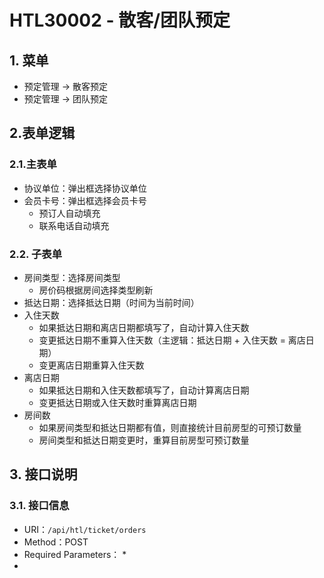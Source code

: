 # HTL30002 - 散客/团队预定

## 1. 菜单

* 预定管理 -&gt; 散客预定
* 预定管理 -&gt; 团队预定

## 2.表单逻辑

### 2.1.主表单

* 协议单位：弹出框选择协议单位
* 会员卡号：弹出框选择会员卡号
  * 预订人自动填充
  * 联系电话自动填充

### 2.2. 子表单

* 房间类型：选择房间类型
  * 房价码根据房间选择类型刷新
* 抵达日期：选择抵达日期（时间为当前时间）
* 入住天数
  * 如果抵达日期和离店日期都填写了，自动计算入住天数
  * 变更抵达日期不重算入住天数（主逻辑：抵达日期 + 入住天数 = 离店日期）
  * 变更离店日期重算入住天数
* 离店日期
  * 如果抵达日期和入住天数都填写了，自动计算离店日期
  * 变更抵达日期或入住天数时重算离店日期
* 房间数
  * 如果房间类型和抵达日期都有值，则直接统计目前房型的可预订数量
  * 房间类型和抵达日期变更时，重算目前房型可预订数量

## 3. 接口说明

### 3.1. 接口信息

* URI：`/api/htl/ticket/orders`
* Method：POST
* Required Parameters：
  * 
* 




